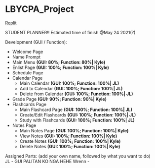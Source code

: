 # LBYCPA_Project

[Replit](https://replit.com/join/rdtxfgau-jeyell26)

STUDENT PLANNER!!
Estimated time of finish @May 24 2021(?)

Development (GUI / Function):
 - Welcome Page
 - Name Prompt
 - Main Menu **(GUI: 80%; Function: 80%| Kyle)**
 - Enlist Page **(GUI: 100%; Function: 100%| Kyle)**
 - Schedule Page
 - Calendar Page
      - Main Calendar **(GUI: 100%; Function: 100%| JL)**
      - Add to Calendar **(GUI: 100%; Function: 100%| JL)**
      - Delete from Calendar **(GUI: 100%; Function: 100%| JL)**
 - Grade Page **(GUI: 90%; Function: 90%| Kyle)**
 - Flashcards Page
      - Main Flashcard Page **(GUI: 100%; Function: 100%| JL)**
      - Create/Edit Flashcards **(GUI: 100%; Function: 100%| JL)**
      - Study with Flashcards **(GUI: 100%; Function: 100%| JL)**
 - Notes Page
      - Main Notes Page **(GUI: 100%; Function: 100%| Kyle)**
      - View Notes **(GUI: 100%; Function: 100%| Kyle)**
      - Create Notes **(GUI: 100%; Function: 100%| Kyle)**
      - Delete Notes **(GUI: 100%; Function: 100%| Kyle)**

Assigned Parts: (add your own name, followed by what you want to do)  
JL - GUI PALITAN KO NGA HEHE
Wrenn - 
